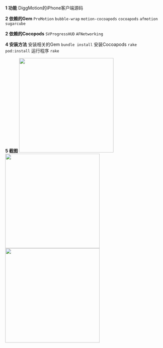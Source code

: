 **1 功能**
DiggMotion的iPhone客户端源码

**2 依赖的Gem**
``ProMotion``
``bubble-wrap``
``motion-cocoapods``
``cocoapods``
``afmotion``
``sugarcube``

**2 依赖的Cocopods**
``SVProgressHUD``
``AFNetworking``


**4 安装方法**
安装相关的Gem
``bundle install``
安装Cocoapods
``rake pod:install``
运行程序
``rake``

**5 截图**
<img src="https://coding.net/u/smartweb/p/RubyMotionDemo/git/raw/master/Code/01%20PassDataBetweenViewController/demo/_screen/01.png" width="300"/>
<img src="https://coding.net/u/smartweb/p/RubyMotionDemo/git/blob/master/Code/01%20PassDataBetweenViewController/demo/_screen/02.png" width="300"/>
<img src="./demo/_screen/03.png" width="300"/>